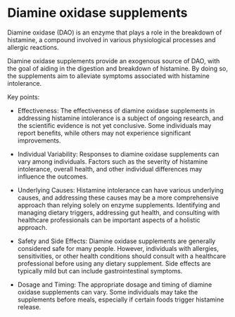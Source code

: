 # Diamine oxidase supplements

Diamine oxidase (DAO) is an enzyme that plays a role in the breakdown of histamine, a compound involved in various physiological processes and allergic reactions. 

Diamine oxidase supplements provide an exogenous source of DAO, with the goal of aiding in the digestion and breakdown of histamine. By doing so, the supplements aim to alleviate symptoms associated with histamine intolerance.

Key points:

* Effectiveness: The effectiveness of diamine oxidase supplements in addressing histamine intolerance is a subject of ongoing research, and the scientific evidence is not yet conclusive. Some individuals may report benefits, while others may not experience significant improvements.

* Individual Variability: Responses to diamine oxidase supplements can vary among individuals. Factors such as the severity of histamine intolerance, overall health, and other individual differences may influence the outcomes.

* Underlying Causes: Histamine intolerance can have various underlying causes, and addressing these causes may be a more comprehensive approach than relying solely on enzyme supplements. Identifying and managing dietary triggers, addressing gut health, and consulting with healthcare professionals can be important aspects of a holistic approach.

* Safety and Side Effects: Diamine oxidase supplements are generally considered safe for many people. However, individuals with allergies, sensitivities, or other health conditions should consult with a healthcare professional before using any dietary supplement. Side effects are typically mild but can include gastrointestinal symptoms.

* Dosage and Timing: The appropriate dosage and timing of diamine oxidase supplements can vary. Some individuals may take the supplements before meals, especially if certain foods trigger histamine release.
